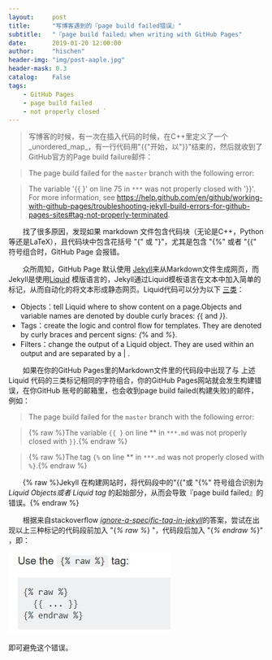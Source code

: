 ```yaml
---
layout:     post
title:      "写博客遇到的『page build failed错误』"
subtitle:   "『page build failed』when writing with GitHub Pages"
date:       2019-01-20 12:00:00
author:     "hischen"
header-img: "img/post-aaple.jpg"
header-mask: 0.3
catalog:    False
tags:
    - GitHub Pages
    - page build failed
    - not properly closed `
---
```




>写博客的时候，有一次在插入代码的时候，在C++里定义了一个_unordered_map_，有一行代码用"&#123;&#123;"开始，以"&#125;&#125;"结束的，然后就收到了GitHub官方的Page build failure邮件：


>The page build failed for the `master` branch with the following error:   

>The variable '&#123;&#123; &#125;' on line 75 in `***` was not properly closed with '&#125;&#125;'. For more information, see https://help.github.com/en/github/working-with-github-pages/troubleshooting-jekyll-build-errors-for-github-pages-sites#tag-not-properly-terminated.


　　找了很多原因，发现如果 markdown 文件包含代码块（无论是C++，Python等还是LaTeX），且代码块中包含花括号 "&#123;" 或 "&#125;"，尤其是包含 "&#123;&#37;" 或者 "&#123;&#123;" 符号组合时，GitHub Page 会报错。 

　　众所周知，GitHub Page 默认使用 [Jekyll](https://jekyllrb.com/)来从Markdown文件生成网页，而Jekyll是使用[Liquid](https://shopify.github.io/liquid/) 模版语言的，Jekyll通过Liquid模板语言在文本中加入简单的标记，从而自动化的将文本形成静态网页。Liquid代码可以分为以下 [三类](https://shopify.github.io/liquid/basics/introduction/)：


- Objects：tell Liquid where to show content on a page.Objects and variable names are denoted by double curly braces: _{_{ and _}_}.
- Tags：create the logic and control flow for templates. They are denoted by curly braces and percent signs: _{_% and _%_}.
- Filters：change the output of a Liquid object. They are used within an output and are separated by a &#124; .  




　　如果在你的GitHub Pages里的Markdown文件里的代码段中出现了与 上述Liquid 代码的三类标记相同的字符组合，你的GitHub Pages网站就会发生构建错误，在你GitHub 账号的邮箱里，也会收到page build failed(构建失败)的邮件，例如：  

>The page build failed for the `master` branch with the following error:  

>{% raw %}The variable `{{ }` on line ** in `***.md` was not properly closed with `}}`.{% endraw %}

>{% raw %}The tag `{%` on line ** in `***.md` was not properly closed with `%}`.{% endraw %}

　　{% raw %}Jekyll 在构建网站时，将代码段中的"{{"或 "{%" 符号组合识别为 _Liquid Objects或者 Liquid tag_ 的起始部分，从而会导致『page build failed』的错误。{% endraw %}

　　根据来自stackoverflow [_ignore-a-specific-tag-in-jekyll_](https://stackoverflow.com/questions/16256799/ignore-a-specific-tag-in-jekyll)的答案，尝试在出现以上三种标记的代码段前加入 "{_% raw %_} "，代码段后加入 "{_% endraw %_}" ，即：


![](/img/in-post/post-page-build-failed.jpg)


即可避免这个错误。
